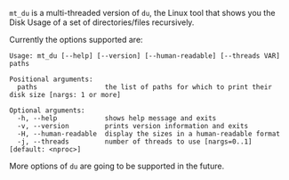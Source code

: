`mt_du` is a multi-threaded version of `du`, the Linux tool that shows you the Disk Usage of a set of directories/files
recursively.

Currently the options supported are:

```none
Usage: mt_du [--help] [--version] [--human-readable] [--threads VAR] paths

Positional arguments:
  paths                 the list of paths for which to print their disk size [nargs: 1 or more]

Optional arguments:
  -h, --help            shows help message and exits
  -v, --version         prints version information and exits
  -H, --human-readable  display the sizes in a human-readable format
  -j, --threads         number of threads to use [nargs=0..1] [default: <nproc>]
```

More options of `du` are going to be supported in the future.
